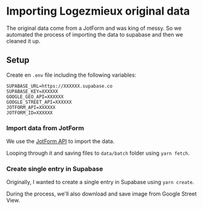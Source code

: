 # Importing Logezmieux original data

The original data come from a JotForm and was king of messy. So we automated the process of importing the data to supabase and then we cleaned it up.

## Setup

Create en `.env` file including the following variables:

```env
SUPABASE_URL=https://XXXXXX.supabase.co
SUPABASE_KEY=XXXXXX
GOOGLE_GEO_API=XXXXXX
GOOGLE_STREET_API=XXXXXX
JOTFORM_API=XXXXXX
JOTFORM_ID=XXXXXX
```

### Import data from JotForm

We use the [JotForm API](https://www.jotform.com/docs/api) to import the data.

Looping through it and saving files to `data/batch` folder using `yarn fetch`.

### Create single entry in Supabase

Originally, I wanted to create a single entry in Supabase using `yarn create`.

During the process, we'll also download and save image from Google Street View.
